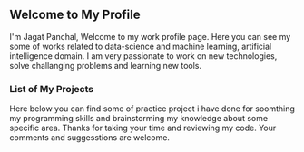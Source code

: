 ## Welcome to My Profile

I'm Jagat Panchal, Welcome to my work profile page. Here you can see my some of works related to data-science and machine learning, artificial intelligence domain. I am very passionate to work on new technologies, solve challanging problems and learning new tools.

### List of My Projects

Here below you can find some of practice project i have done for soomthing my programming skills and brainstorming my knowledge about some specific area. Thanks for taking your time and reviewing my code. Your comments and suggesstions are welcome.
